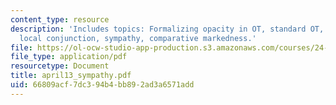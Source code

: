 ```yaml
---
content_type: resource
description: 'Includes topics: Formalizing opacity in OT, standard OT, and extensions:
  local conjunction, sympathy, comparative markedness.'
file: https://ol-ocw-studio-app-production.s3.amazonaws.com/courses/24-962-advanced-phonology-spring-2005/66809acf7dc394b4bb892ad3a6571add_april13_sympathy.pdf
file_type: application/pdf
resourcetype: Document
title: april13_sympathy.pdf
uid: 66809acf-7dc3-94b4-bb89-2ad3a6571add
---
```

